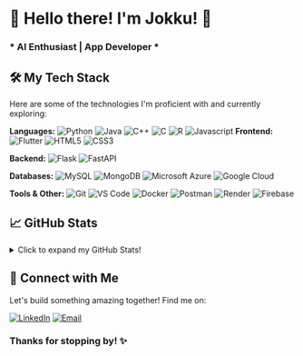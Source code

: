 # 👋 Hello there! I'm Jokku! 🚀

### * AI Enthusiast | App Developer *

## 🛠️ My Tech Stack

Here are some of the technologies I'm proficient with and currently exploring:

**Languages:**
![Python](https://img.shields.io/badge/Python-3776AB?style=for-the-badge&logo=python&logoColor=white)
![Java](https://img.shields.io/badge/Java-007396?style=for-the-badge&logo=java&logoColor=white)
![C++](https://img.shields.io/badge/C%2B%2B-00599C?style=for-the-badge&logo=c%2B%2B&logoColor=white)
![C](https://img.shields.io/badge/C-A8B9CC?style=for-the-badge&logo=c&logoColor=white)
![R](https://img.shields.io/badge/R-276DC3?style=for-the-badge&logo=r&logoColor=white)
![Javascript](https://shields.io/badge/-javascript-4377cb?logo=javascript)
**Frontend:**
![Flutter](https://img.shields.io/badge/Flutter-02569B?style=for-the-badge&logo=flutter&logoColor=white)
![HTML5](https://img.shields.io/badge/HTML5-E34F26?style=for-the-badge&logo=html5&logoColor=white)
![CSS3](https://img.shields.io/badge/CSS3-1572B6?style=for-the-badge&logo=css3&logoColor=white)

**Backend:**
![Flask](https://img.shields.io/badge/Flask-000000?style=for-the-badge&logo=flask&logoColor=white)
![FastAPI](https://img.shields.io/badge/FastAPI-009688?style=for-the-badge&logo=fastapi&logoColor=white)

**Databases:**
![MySQL](https://img.shields.io/badge/MySQL-00000F?style=for-the-badge&logo=mysql&logoColor=white)
![MongoDB](https://img.shields.io/badge/MongoDB-47A248?style=for-the-badge&logo=mongodb&logoColor=white) 
![Microsoft Azure](https://img.shields.io/badge/Azure-0078D4?style=for-the-badge&logo=microsoft-azure&logoColor=white)
![Google Cloud](https://img.shields.io/badge/Google%20Cloud-4285F4?style=for-the-badge&logo=google-cloud&logoColor=white)

**Tools & Other:**
![Git](https://img.shields.io/badge/Git-F05032?style=for-the-badge&logo=git&logoColor=white)
![VS Code](https://img.shields.io/badge/VS%20Code-007ACC?style=for-the-badge&logo=visual-studio-code&logoColor=white)
![Docker](https://img.shields.io/badge/Docker-2496ED?style=for-the-badge&logo=docker&logoColor=white)
![Postman](https://img.shields.io/badge/Postman-FF6C37?style=for-the-badge&logo=postman&logoColor=white)
![Render](https://img.shields.io/badge/Render-46E3B7?style=for-the-badge&logo=render&logoColor=white)
![Firebase](https://img.shields.io/badge/Firebase-FFCA28?style=for-the-badge&logo=firebase&logoColor=black)

## 📈 GitHub Stats

<details>
  <summary>Click to expand my GitHub Stats!</summary>
  <br/>
  
  ![Joel's GitHub Stats](https://github-readme-stats.vercel.app/api?username=Jokku-gamma&show_icons=true&theme=dark&include_all_commits=true&count_private=true)
  ![Top Langs](https://github-readme-stats.vercel.app/api/top-langs/?username=Jokku-gamma&layout=compact&theme=dark)
  
</details>

## 🤝 Connect with Me

Let's build something amazing together! Find me on:

[![LinkedIn](https://img.shields.io/badge/LinkedIn-0077B5?style=for-the-badge&logo=linkedin&logoColor=white)](http://www.linkedin.com/in/joel-kurian-abraham)
[![Email](https://img.shields.io/badge/Email-D14836?style=for-the-badge&logo=gmail&logoColor=white)](joelkurianabraham06020127@gmail.com)

### Thanks for stopping by! ✨
